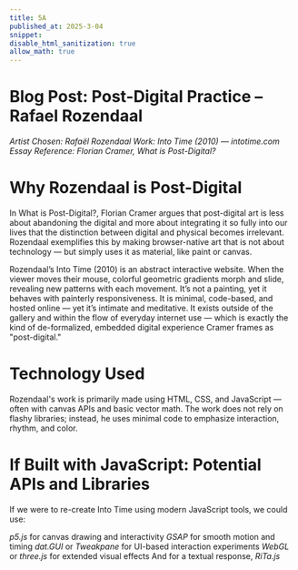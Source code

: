 ```yaml
---
title: 5A
published_at: 2025-3-04
snippet: 
disable_html_sanitization: true
allow_math: true
---
```


# Blog Post: Post-Digital Practice – Rafael Rozendaal
*Artist Chosen: Rafaël Rozendaal*
*Work: Into Time (2010) — intotime.com*
*Essay Reference: Florian Cramer, What is Post-Digital?*

# Why Rozendaal is Post-Digital

In What is Post-Digital?, Florian Cramer argues that post-digital art is less about abandoning the digital and more about integrating it so fully into our lives that the distinction between digital and physical becomes irrelevant. Rozendaal exemplifies this by making browser-native art that is not about technology — but simply uses it as material, like paint or canvas.

Rozendaal’s Into Time (2010) is an abstract interactive website. When the viewer moves their mouse, colorful geometric gradients morph and slide, revealing new patterns with each movement. It’s not a painting, yet it behaves with painterly responsiveness. It is minimal, code-based, and hosted online — yet it’s intimate and meditative. It exists outside of the gallery and within the flow of everyday internet use — which is exactly the kind of de-formalized, embedded digital experience Cramer frames as "post-digital."

# Technology Used

Rozendaal's work is primarily made using HTML, CSS, and JavaScript — often with canvas APIs and basic vector math. The work does not rely on flashy libraries; instead, he uses minimal code to emphasize interaction, rhythm, and color.

# If Built with JavaScript: Potential APIs and Libraries

If we were to re-create Into Time using modern JavaScript tools, we could use:

*p5.js* for canvas drawing and interactivity
*GSAP* for smooth motion and timing
*dat.GUI* or *Tweakpane* for UI-based interaction experiments
*WebGL* or *three.js* for extended visual effects
And for a textual response, *RiTa.js*



